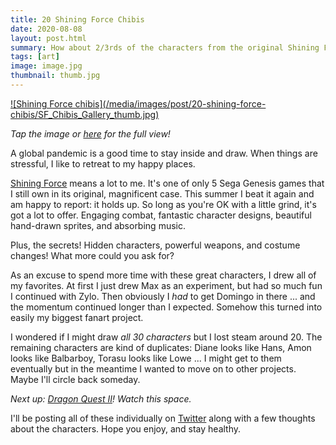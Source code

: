 ```yaml
---
title: 20 Shining Force Chibis
date: 2020-08-08
layout: post.html
summary: How about 2/3rds of the characters from the original Shining Force game in chibi form?
tags: [art]
image: image.jpg
thumbnail: thumb.jpg
---
```


<div>
  <a href="/media/images/post/20-shining-force-chibis/SF_Chibis_Gallery.jpg">
    ![Shining Force chibis](/media/images/post/20-shining-force-chibis/SF_Chibis_Gallery_thumb.jpg)
  </a>
</div>

*Tap the image or [here](/media/images/post/20-shining-force-chibis/SF_Chibis_Gallery.jpg) for the full view!*

A global pandemic is a good time to stay inside and draw. When things are stressful, I like to retreat to my happy places.

[Shining Force](https://en.wikipedia.org/wiki/Shining_Force) means a lot to me.
It's one of only 5 Sega Genesis games that I still own in its original, magnificent case.
This summer I beat it again and am happy to report: it holds up. So long as you're OK with a little grind, it's got a lot to offer.
Engaging combat, fantastic character designs, beautiful hand-drawn sprites, and absorbing music.

Plus, the secrets! Hidden characters, powerful weapons, and costume changes! What more could you ask for?

As an excuse to spend more time with these great characters, I drew all of my favorites. At first I just drew Max as an experiment, but had so much fun I continued with Zylo. Then obviously I *had* to get Domingo in there ... and the momentum continued longer than I expected. Somehow this turned into easily my biggest fanart project.

I wondered if I might draw *all 30 characters* but I lost steam around 20. The remaining characters are kind of duplicates: Diane looks like Hans, Amon looks like Balbarboy, Torasu looks like Lowe ...
I might get to them eventually but in the meantime I wanted to move on to other projects. Maybe I'll circle back someday.

*Next up: [Dragon Quest II](https://en.wikipedia.org/wiki/Dragon_Quest_II)! Watch this space.*

I'll be posting all of these individually on [Twitter](https://twitter.com/richtaur) along with a few thoughts about the characters. Hope you enjoy, and stay healthy.
